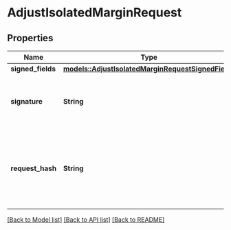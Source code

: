 # AdjustIsolatedMarginRequest

## Properties

Name | Type | Description | Notes
------------ | ------------- | ------------- | -------------
**signed_fields** | [**models::AdjustIsolatedMarginRequestSignedFields**](AdjustIsolatedMarginRequest_signedFields.md) |  | 
**signature** | **String** | The signature of the request, encoded from the signedFields | 
**request_hash** | **String** | Used to uniquely identify the request. Created by hex encoding the bcs encoded signedFields. | 

[[Back to Model list]](../README.md#documentation-for-models) [[Back to API list]](../README.md#documentation-for-api-endpoints) [[Back to README]](../README.md)


